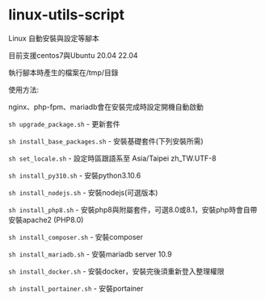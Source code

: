 # linux-utils-script

Linux 自動安裝與設定等腳本

目前支援centos7與Ubuntu 20.04 22.04

執行腳本時產生的檔案在/tmp/目錄

使用方法:

nginx、php-fpm、mariadb會在安裝完成時設定開機自動啟動

`sh upgrade_package.sh` - 更新套件

`sh install_base_packages.sh` - 安裝基礎套件(下列安裝所需)

`sh set_locale.sh` - 設定時區跟語系至 Asia/Taipei zh_TW.UTF-8

`sh install_py310.sh` - 安裝python3.10.6

`sh install_nodejs.sh` - 安裝nodejs(可選版本)

`sh install_php8.sh` - 安裝php8與附屬套件，可選8.0或8.1，安裝php時會自帶安裝apache2 (PHP8.0)

`sh install_composer.sh` - 安裝composer

`sh install_mariadb.sh` - 安裝mariadb server 10.9

`sh install_docker.sh` - 安裝docker，安裝完後須重新登入整理權限

`sh install_portainer.sh` - 安裝portainer